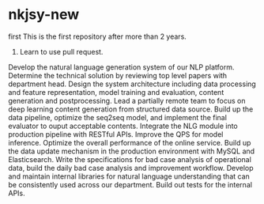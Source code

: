 # nkjsy-new
first
This is the first repository after more than 2 years.
1. Learn to use pull request.

​Develop the natural language generation system of our NLP platform. Determine the technical solution by reviewing top level papers with department head. Design the system architecture including data processing and feature representation, model training and evaluation, content generation and postprocessing.
Lead a partially remote team to focus on deep learning content generation from structured data source. Build up the data pipeline, optimize the seq2seq model, and implement the final evaluator to ouput acceptable contents.
Integrate the NLG module into production pipeline with RESTful APIs. Improve the QPS for model inference. Optimize the overall performance of the online service.
Build up the data update mechanism in the production environment with MySQL and Elasticsearch.
Write the specifications for bad case analysis of operational data, build the daily bad case analysis and improvement workflow.
Develop and maintain internal libraries for natural language understanding that can be consistently used across our department. Build out tests for the internal APIs.

